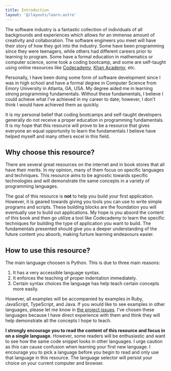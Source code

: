 ```yaml
---
title: Introduction
layout: '@/layouts/learn.astro'
---
```


The software industry is a fantastic collection of individuals of all backgrounds and experiences which allows for an immense amount of creativity and collaboration. The software engineers you meet will have their story of how they got into the industry. Some have been programming since they were teenagers, while others had different careers prior to learning to program. Some have a formal education in mathematics or computer science, some took a coding bootcamp, and some are self-taught using online resources like [Codecademy](https://codecademy.com/), [Khan Academy](https://www.khanacademy.org/), etc.

Personally, I have been doing some form of software development since I was in high school and have a formal degree in Computer Science from Emory University in Atlanta, GA, USA. My degree aided me in learning strong programming fundamentals. Without these fundamentals, I believe I could achieve what I've achieved in my career to date; however, I don't think I would have achieved them as quickly.

It is my personal belief that coding bootcamps and self-taught developers generally do not receive a proper education in programming fundamentals. It is my hope that this resource will prove to be a resource that gives everyone an equal opportunity to learn the fundamentals I believe have helped myself and many others excel in this field.

## Why choose this resource?

There are several great resources on the internet and in book stores that all have their merits. In my opinion, many of them focus on specific languages and techniques. This resource aims to be agnostic towards specific technologies and will demonstrate the same concepts in a variety of programming languages.

The goal of this resource is **not** to help you build your first application. However, it is geared towards giving you tools you can use to write simple programs and scripts. These building blocks are the foundation you will eventually use to build out applications. My hope is you absord the content of this book and then go utilize a tool like Codecademy to learn the specific techniques for building the type of application you want to build. The fundamentals presented should give you a deeper understanding of the future content you absorb, making furture learning endeavours easier.

## How to use this resource?

The main language choosen is Python. This is due to three main reasons:

1. It has a very accessible language syntax.
1. It enforces the teaching of proper indentation immediately.
1. Certain syntax choices the language has help teach certain concepts more easily.

However, all examples will be accompanied by examples in Ruby, JavaScript, TypeScript, and Java. If you would like to see examples in other languages, please let me know in [the project issues](https://github.com/dustinsgoodman/dustingoodman.dev/issues). I've chosen these languages because I have direct experience with them and think they will help demonstrate all the concepts I hope to teach.

**I strongly encourage you to read the content of this resource and focus in on a single language.** However, some readers will be enthusiastic and want to see how the same code snippet looks in other languages. I urge caution as this can cause confusion when learning your first new language. I encourage you to pick a language before you begin to read and only use that language in this resource. The language selector will persist your choice on your current computer and browser.
